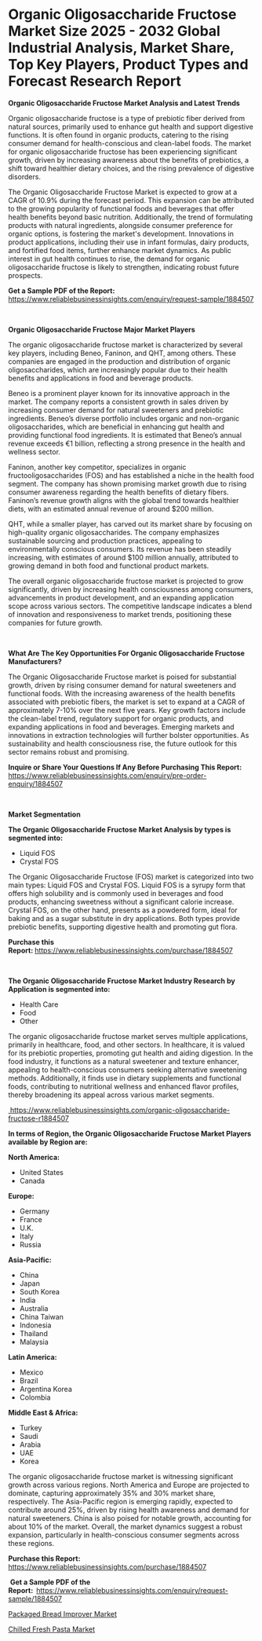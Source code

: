 <p><h1>Organic Oligosaccharide Fructose Market Size 2025 - 2032 Global Industrial Analysis, Market Share, Top Key Players, Product Types and Forecast Research Report</h1></p><p><strong>Organic Oligosaccharide Fructose Market Analysis and Latest Trends</strong></p>
<p><p>Organic oligosaccharide fructose is a type of prebiotic fiber derived from natural sources, primarily used to enhance gut health and support digestive functions. It is often found in organic products, catering to the rising consumer demand for health-conscious and clean-label foods. The market for organic oligosaccharide fructose has been experiencing significant growth, driven by increasing awareness about the benefits of prebiotics, a shift toward healthier dietary choices, and the rising prevalence of digestive disorders.</p><p>The Organic Oligosaccharide Fructose Market is expected to grow at a CAGR of 10.9% during the forecast period. This expansion can be attributed to the growing popularity of functional foods and beverages that offer health benefits beyond basic nutrition. Additionally, the trend of formulating products with natural ingredients, alongside consumer preference for organic options, is fostering the market's development. Innovations in product applications, including their use in infant formulas, dairy products, and fortified food items, further enhance market dynamics. As public interest in gut health continues to rise, the demand for organic oligosaccharide fructose is likely to strengthen, indicating robust future prospects.</p></p>
<p><strong>Get a Sample PDF of the Report:&nbsp;</strong> <a href="https://www.reliablebusinessinsights.com/enquiry/request-sample/1884507?utm_campaign=1117&utm_medium=2&utm_source=Github&utm_content=ia&utm_term=15022025&utm_id=organic-oligosaccharide-fructose">https://www.reliablebusinessinsights.com/enquiry/request-sample/1884507</a></p>
<p>&nbsp;</p>
<p><strong>Organic Oligosaccharide Fructose Major Market Players</strong></p>
<p><p>The organic oligosaccharide fructose market is characterized by several key players, including Beneo, Faninon, and QHT, among others. These companies are engaged in the production and distribution of organic oligosaccharides, which are increasingly popular due to their health benefits and applications in food and beverage products.</p><p>Beneo is a prominent player known for its innovative approach in the market. The company reports a consistent growth in sales driven by increasing consumer demand for natural sweeteners and prebiotic ingredients. Beneo’s diverse portfolio includes organic and non-organic oligosaccharides, which are beneficial in enhancing gut health and providing functional food ingredients. It is estimated that Beneo’s annual revenue exceeds €1 billion, reflecting a strong presence in the health and wellness sector.</p><p>Faninon, another key competitor, specializes in organic fructooligosaccharides (FOS) and has established a niche in the health food segment. The company has shown promising market growth due to rising consumer awareness regarding the health benefits of dietary fibers. Faninon’s revenue growth aligns with the global trend towards healthier diets, with an estimated annual revenue of around $200 million.</p><p>QHT, while a smaller player, has carved out its market share by focusing on high-quality organic oligosaccharides. The company emphasizes sustainable sourcing and production practices, appealing to environmentally conscious consumers. Its revenue has been steadily increasing, with estimates of around $100 million annually, attributed to growing demand in both food and functional product markets.</p><p>The overall organic oligosaccharide fructose market is projected to grow significantly, driven by increasing health consciousness among consumers, advancements in product development, and an expanding application scope across various sectors. The competitive landscape indicates a blend of innovation and responsiveness to market trends, positioning these companies for future growth.</p></p>
<p>&nbsp;</p>
<p><strong>What Are The Key Opportunities For Organic Oligosaccharide Fructose Manufacturers?</strong></p>
<p><p>The Organic Oligosaccharide Fructose market is poised for substantial growth, driven by rising consumer demand for natural sweeteners and functional foods. With the increasing awareness of the health benefits associated with prebiotic fibers, the market is set to expand at a CAGR of approximately 7-10% over the next five years. Key growth factors include the clean-label trend, regulatory support for organic products, and expanding applications in food and beverages. Emerging markets and innovations in extraction technologies will further bolster opportunities. As sustainability and health consciousness rise, the future outlook for this sector remains robust and promising.</p></p>
<p><strong>Inquire or Share Your Questions If Any Before Purchasing This Report:</strong> <a href="https://www.reliablebusinessinsights.com/enquiry/pre-order-enquiry/1884507?utm_campaign=1117&utm_medium=2&utm_source=Github&utm_content=ia&utm_term=15022025&utm_id=organic-oligosaccharide-fructose">https://www.reliablebusinessinsights.com/enquiry/pre-order-enquiry/1884507</a></p>
<p>&nbsp;</p>
<p><strong>Market Segmentation</strong></p>
<p><strong>The Organic Oligosaccharide Fructose Market Analysis by types is segmented into:</strong></p>
<p><ul><li>Liquid FOS</li><li>Crystal FOS</li></ul></p>
<p><p>The Organic Oligosaccharide Fructose (FOS) market is categorized into two main types: Liquid FOS and Crystal FOS. Liquid FOS is a syrupy form that offers high solubility and is commonly used in beverages and food products, enhancing sweetness without a significant calorie increase. Crystal FOS, on the other hand, presents as a powdered form, ideal for baking and as a sugar substitute in dry applications. Both types provide prebiotic benefits, supporting digestive health and promoting gut flora.</p></p>
<p><strong>Purchase this Report:&nbsp;</strong><a href="https://www.reliablebusinessinsights.com/purchase/1884507?utm_campaign=1117&utm_medium=2&utm_source=Github&utm_content=ia&utm_term=15022025&utm_id=organic-oligosaccharide-fructose">https://www.reliablebusinessinsights.com/purchase/1884507</a></p>
<p>&nbsp;</p>
<p><strong>The Organic Oligosaccharide Fructose Market Industry Research by Application is segmented into:</strong></p>
<p><ul><li>Health Care</li><li>Food</li><li>Other</li></ul></p>
<p><p>The organic oligosaccharide fructose market serves multiple applications, primarily in healthcare, food, and other sectors. In healthcare, it is valued for its prebiotic properties, promoting gut health and aiding digestion. In the food industry, it functions as a natural sweetener and texture enhancer, appealing to health-conscious consumers seeking alternative sweetening methods. Additionally, it finds use in dietary supplements and functional foods, contributing to nutritional wellness and enhanced flavor profiles, thereby broadening its appeal across various market segments.</p></p>
<p><a href="https://www.reliablebusinessinsights.com/organic-oligosaccharide-fructose-r1884507?utm_campaign=1117&utm_medium=2&utm_source=Github&utm_content=ia&utm_term=15022025&utm_id=organic-oligosaccharide-fructose">&nbsp;https://www.reliablebusinessinsights.com/organic-oligosaccharide-fructose-r1884507</a></p>
<p><strong>In terms of Region, the Organic Oligosaccharide Fructose Market Players available by Region are:</strong></p>
<p>
    <p> <strong> North America: </strong>
        <ul>
            <li>United States</li>
            <li>Canada</li>
        </ul>
        </p> 
    <p> <strong> Europe: </strong>
        <ul>
            <li>Germany</li>
            <li>France</li>
            <li>U.K.</li>
            <li>Italy</li>
            <li>Russia</li>
        </ul>
        </p> 
    <p> <strong> Asia-Pacific: </strong>
        <ul>
            <li>China</li>
            <li>Japan</li>
            <li>South Korea</li>
            <li>India</li>
            <li>Australia</li>
            <li>China Taiwan</li>
            <li>Indonesia</li>
            <li>Thailand</li>
            <li>Malaysia</li>
        </ul>
        </p> 
    <p> <strong> Latin America: </strong>
        <ul>
            <li>Mexico</li>
            <li>Brazil</li>
            <li>Argentina Korea</li>
            <li>Colombia</li>
        </ul>
        </p> 
    <p> <strong> Middle East & Africa: </strong>
        <ul>
            <li>Turkey</li>
            <li>Saudi</li>
            <li>Arabia</li>
            <li>UAE</li>
            <li>Korea</li>
        </ul>
    </p>
    </p>
<p><p>The organic oligosaccharide fructose market is witnessing significant growth across various regions. North America and Europe are projected to dominate, capturing approximately 35% and 30% market share, respectively. The Asia-Pacific region is emerging rapidly, expected to contribute around 25%, driven by rising health awareness and demand for natural sweeteners. China is also poised for notable growth, accounting for about 10% of the market. Overall, the market dynamics suggest a robust expansion, particularly in health-conscious consumer segments across these regions.</p></p>
<p><strong>Purchase this Report: </strong><a href="https://www.reliablebusinessinsights.com/purchase/1884507?utm_campaign=1117&utm_medium=2&utm_source=Github&utm_content=ia&utm_term=15022025&utm_id=organic-oligosaccharide-fructose">https://www.reliablebusinessinsights.com/purchase/1884507</a></p>
<p>&nbsp;<strong>Get a Sample PDF of the Report:&nbsp;&nbsp;</strong><a href="https://www.reliablebusinessinsights.com/enquiry/request-sample/1884507?utm_campaign=1117&utm_medium=2&utm_source=Github&utm_content=ia&utm_term=15022025&utm_id=organic-oligosaccharide-fructose">https://www.reliablebusinessinsights.com/enquiry/request-sample/1884507</a></p>
<p><strong></strong></p>
<p><p><a href="https://github.com/indrystar/Market-Research-Report-List-5/blob/main/packaged-bread-improver-market.md?utm_campaign=1117&utm_medium=2&utm_source=Github&utm_content=ia&utm_term=15022025&utm_id=organic-oligosaccharide-fructose">Packaged Bread Improver Market</a></p><p><a href="https://github.com/rotencohen7j/Market-Research-Report-List-1/blob/main/chilled-fresh-pasta-market.md?utm_campaign=1117&utm_medium=2&utm_source=Github&utm_content=ia&utm_term=15022025&utm_id=organic-oligosaccharide-fructose">Chilled Fresh Pasta Market</a></p></p>